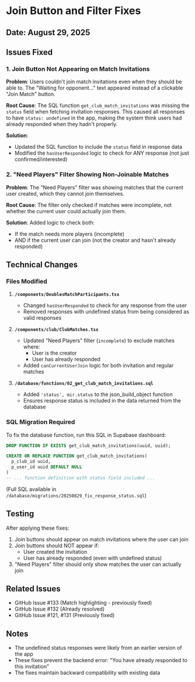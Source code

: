 # Join Button and Filter Fixes

## Date: August 29, 2025

## Issues Fixed

### 1. Join Button Not Appearing on Match Invitations
**Problem**: Users couldn't join match invitations even when they should be able to. The "Waiting for opponent..." text appeared instead of a clickable "Join Match" button.

**Root Cause**: The SQL function `get_club_match_invitations` was missing the `status` field when fetching invitation responses. This caused all responses to have `status: undefined` in the app, making the system think users had already responded when they hadn't properly.

**Solution**: 
- Updated the SQL function to include the `status` field in response data
- Modified the `hasUserResponded` logic to check for ANY response (not just confirmed/interested)

### 2. "Need Players" Filter Showing Non-Joinable Matches
**Problem**: The "Need Players" filter was showing matches that the current user created, which they cannot join themselves.

**Root Cause**: The filter only checked if matches were incomplete, not whether the current user could actually join them.

**Solution**: Added logic to check both:
- If the match needs more players (incomplete)
- AND if the current user can join (not the creator and hasn't already responded)

## Technical Changes

### Files Modified

1. **`/components/DoublesMatchParticipants.tsx`**
   - Changed `hasUserResponded` to check for any response from the user
   - Removed responses with undefined status from being considered as valid responses

2. **`/components/club/ClubMatches.tsx`**
   - Updated "Need Players" filter (`incomplete`) to exclude matches where:
     - User is the creator
     - User has already responded
   - Added `canCurrentUserJoin` logic for both invitation and regular matches

3. **`/database/functions/02_get_club_match_invitations.sql`**
   - Added `'status', mir.status` to the json_build_object function
   - Ensures response status is included in the data returned from the database

### SQL Migration Required

To fix the database function, run this SQL in Supabase dashboard:

```sql
DROP FUNCTION IF EXISTS get_club_match_invitations(uuid, uuid);

CREATE OR REPLACE FUNCTION get_club_match_invitations(
  p_club_id uuid,
  p_user_id uuid DEFAULT NULL
)
-- ... function definition with status field included ...
```

(Full SQL available in `/database/migrations/20250829_fix_response_status.sql`)

## Testing

After applying these fixes:
1. Join buttons should appear on match invitations where the user can join
2. Join buttons should NOT appear if:
   - User created the invitation
   - User has already responded (even with undefined status)
3. "Need Players" filter should only show matches the user can actually join

## Related Issues
- GitHub Issue #133 (Match highlighting - previously fixed)
- GitHub Issue #132 (Already resolved)
- GitHub Issue #121, #131 (Previously fixed)

## Notes
- The undefined status responses were likely from an earlier version of the app
- These fixes prevent the backend error: "You have already responded to this invitation"
- The fixes maintain backward compatibility with existing data